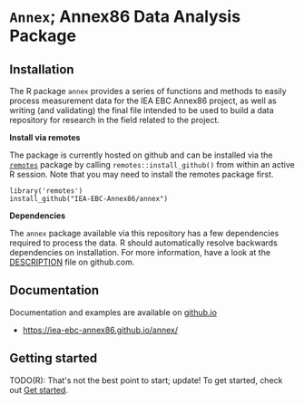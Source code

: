
<!-- README.md is generated from README.Rmd. Please edit that file -->

# `Annex`; Annex86 Data Analysis Package

<!--<img src="man/figures/logo.png" align="right" height="200" style="float:right; height:200px;">-->

## Installation

The R package `annex` provides a series of functions and methods to easily
process measurement data for the IEA EBC Annex86 project, as well as writing
(and validating) the final file intended to be used to build a data repository
for research in the field related to the project.

**Install via remotes**

The package is currently hosted on github and can be installed via
the [`remotes`](https://cran.r-project.org/package=remotes) package by
calling `remotes::install_github()` from within an active R session. Note
that you may need to install the remotes package first.

```
library('remotes')
install_github("IEA-EBC-Annex86/annex")
```

**Dependencies**

The `annex` package available via this repository has a few dependencies
required to process the data. R should automatically resolve backwards
dependencies on installation. For more information, have a look at the
[DESCRIPTION](https://github.com/IEA-EBC-Annex86/annex/blob/main/DESCRIPTION)
file on github.com.

## Documentation

Documentation and examples are available on [github.io](https://iea-ebc-annex86.github.io/annex/)

* <https://iea-ebc-annex86.github.io/annex/>

## Getting started

TODO(R): That's not the best point to start; update!
To get started, check out [Get started](articles/Annex.html).
